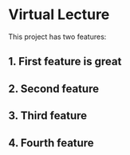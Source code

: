 # Virtual Lecture

This project has two features:

## 1. First feature is great

## 2. Second feature

## 3. Third feature

## 4. Fourth feature

